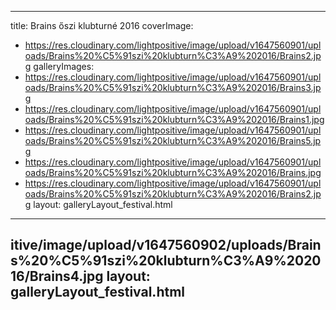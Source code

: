
---
title: Brains őszi klubturné 2016
coverImage:
  - https://res.cloudinary.com/lightpositive/image/upload/v1647560901/uploads/Brains%20%C5%91szi%20klubturn%C3%A9%202016/Brains2.jpg
galleryImages:
   - https://res.cloudinary.com/lightpositive/image/upload/v1647560901/uploads/Brains%20%C5%91szi%20klubturn%C3%A9%202016/Brains3.jpg
   - https://res.cloudinary.com/lightpositive/image/upload/v1647560901/uploads/Brains%20%C5%91szi%20klubturn%C3%A9%202016/Brains1.jpg
   - https://res.cloudinary.com/lightpositive/image/upload/v1647560901/uploads/Brains%20%C5%91szi%20klubturn%C3%A9%202016/Brains5.jpg
   - https://res.cloudinary.com/lightpositive/image/upload/v1647560901/uploads/Brains%20%C5%91szi%20klubturn%C3%A9%202016/Brains.jpg
   - https://res.cloudinary.com/lightpositive/image/upload/v1647560901/uploads/Brains%20%C5%91szi%20klubturn%C3%A9%202016/Brains2.jpg
layout: galleryLayout_festival.html
---
itive/image/upload/v1647560902/uploads/Brains%20%C5%91szi%20klubturn%C3%A9%202016/Brains4.jpg
layout: galleryLayout_festival.html
---
